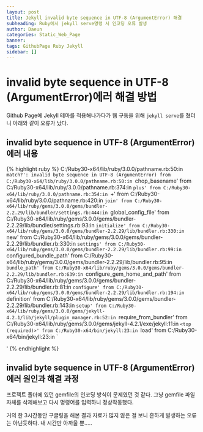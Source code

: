 ```yaml
---
layout: post
title: Jekyll invalid byte sequence in UTF-8 (ArgumentError) 해결
subheading: Ruby에서 jekyll serve명령 시 인코딩 오류 발생
author: Daeun
categories: Static_Web_Page
banner:
tags: GithubPage Ruby Jekyll
sidebar: []
---
```



# invalid byte sequence in UTF-8 (ArgumentError)에러 해결 방법

Github Page에 Jekyll 테마를 적용해나가다가 웹 구동을 위해
`jekyll serve`를 쳤더니 아래와 같이 오류가 났다.

## invalid byte sequence in UTF-8 (ArgumentError)에러 내용
{% highlight ruby %}
    C:/Ruby30-x64/lib/ruby/3.0.0/pathname.rb:50:in `match?': invalid byte sequence in UTF-8 (ArgumentError)
    from C:/Ruby30-x64/lib/ruby/3.0.0/pathname.rb:50:in `chop_basename'
    from C:/Ruby30-x64/lib/ruby/3.0.0/pathname.rb:374:in `plus'
    from C:/Ruby30-x64/lib/ruby/3.0.0/pathname.rb:354:in `+'
    from C:/Ruby30-x64/lib/ruby/3.0.0/pathname.rb:420:in `join'
    from C:/Ruby30-x64/lib/ruby/gems/3.0.0/gems/bundler-2.2.29/lib/bundler/settings.rb:444:in `global_config_file'
    from C:/Ruby30-x64/lib/ruby/gems/3.0.0/gems/bundler-2.2.29/lib/bundler/settings.rb:93:in `initialize'
    from C:/Ruby30-x64/lib/ruby/gems/3.0.0/gems/bundler-2.2.29/lib/bundler.rb:330:in `new'
    from C:/Ruby30-x64/lib/ruby/gems/3.0.0/gems/bundler-2.2.29/lib/bundler.rb:330:in `settings'
    from C:/Ruby30-x64/lib/ruby/gems/3.0.0/gems/bundler-2.2.29/lib/bundler.rb:99:in `configured_bundle_path'
    from C:/Ruby30-x64/lib/ruby/gems/3.0.0/gems/bundler-2.2.29/lib/bundler.rb:95:in `bundle_path'
    from C:/Ruby30-x64/lib/ruby/gems/3.0.0/gems/bundler-2.2.29/lib/bundler.rb:639:in `configure_gem_home_and_path'
    from C:/Ruby30-x64/lib/ruby/gems/3.0.0/gems/bundler-2.2.29/lib/bundler.rb:81:in `configure'
    from C:/Ruby30-x64/lib/ruby/gems/3.0.0/gems/bundler-2.2.29/lib/bundler.rb:194:in `definition'
    from C:/Ruby30-x64/lib/ruby/gems/3.0.0/gems/bundler-2.2.29/lib/bundler.rb:143:in `setup'
    from C:/Ruby30-x64/lib/ruby/gems/3.0.0/gems/jekyll-4.2.1/lib/jekyll/plugin_manager.rb:52:in `require_from_bundler'
    from C:/Ruby30-x64/lib/ruby/gems/3.0.0/gems/jekyll-4.2.1/exe/jekyll:11:in `<top (required)>'
    from C:/Ruby30-x64/bin/jekyll:23:in `load'
    from C:/Ruby30-x64/bin/jekyll:23:in `<main>'
{% endhighlight %}

## invalid byte sequence in UTF-8 (ArgumentError) 에러 원인과 해결 과정
프로젝트 폴더에 있던 gemfile의 인코딩 방식이 문제였던 것 같다. 그냥 gemfile 파일 자체를 삭제해보고 다시 명령어를 입력하니 정상작동했다. 

거의 한 3시간동안 구글링을 해본 결과 자료가 많지 않은 걸 보니 흔하게 발생하는 오류는 아닌듯하다. 내 시간만 아까울 뿐.....